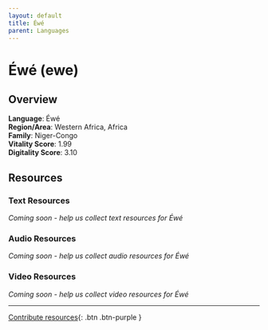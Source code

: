 ```yaml
---
layout: default
title: Éwé
parent: Languages
---
```


# Éwé (ewe)

## Overview

**Language**: Éwé  
**Region/Area**: Western Africa, Africa  
**Family**: Niger-Congo  
**Vitality Score**: 1.99  
**Digitality Score**: 3.10  

## Resources

### Text Resources
*Coming soon - help us collect text resources for Éwé*

### Audio Resources
*Coming soon - help us collect audio resources for Éwé*

### Video Resources
*Coming soon - help us collect video resources for Éwé*

---

[Contribute resources](https://fairtrain.github.io/){: .btn .btn-purple }
